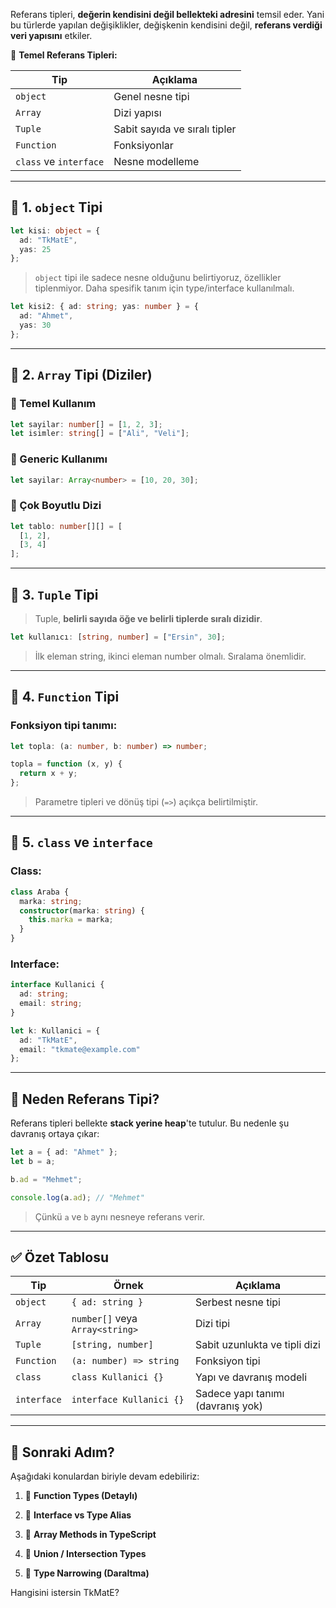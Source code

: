 
Referans tipleri, **değerin kendisini değil bellekteki adresini** temsil eder. Yani bu türlerde yapılan değişiklikler, değişkenin kendisini değil, **referans verdiği veri yapısını** etkiler.

📌 **Temel Referans Tipleri:**

|Tip|Açıklama|
|---|---|
|`object`|Genel nesne tipi|
|`Array`|Dizi yapısı|
|`Tuple`|Sabit sayıda ve sıralı tipler|
|`Function`|Fonksiyonlar|
|`class` ve `interface`|Nesne modelleme|

---

## 🔹 1. `object` Tipi

```ts
let kisi: object = {
  ad: "TkMatE",
  yas: 25
};
```

> `object` tipi ile sadece nesne olduğunu belirtiyoruz, özellikler tiplenmiyor. Daha spesifik tanım için type/interface kullanılmalı.

```ts
let kisi2: { ad: string; yas: number } = {
  ad: "Ahmet",
  yas: 30
};
```

---

## 🔹 2. `Array` Tipi (Diziler)

### 🔸 Temel Kullanım

```ts
let sayilar: number[] = [1, 2, 3];
let isimler: string[] = ["Ali", "Veli"];
```

### 🔸 Generic Kullanımı

```ts
let sayilar: Array<number> = [10, 20, 30];
```

### 🔸 Çok Boyutlu Dizi

```ts
let tablo: number[][] = [
  [1, 2],
  [3, 4]
];
```

---

## 🔹 3. `Tuple` Tipi

> Tuple, **belirli sayıda öğe ve belirli tiplerde sıralı dizidir**.

```ts
let kullanıcı: [string, number] = ["Ersin", 30];
```

> İlk eleman string, ikinci eleman number olmalı. Sıralama önemlidir.

---

## 🔹 4. `Function` Tipi

### Fonksiyon tipi tanımı:

```ts
let topla: (a: number, b: number) => number;

topla = function (x, y) {
  return x + y;
};
```

> Parametre tipleri ve dönüş tipi (`=>`) açıkça belirtilmiştir.

---

## 🔹 5. `class` ve `interface`

### Class:

```ts
class Araba {
  marka: string;
  constructor(marka: string) {
    this.marka = marka;
  }
}
```

### Interface:

```ts
interface Kullanici {
  ad: string;
  email: string;
}

let k: Kullanici = {
  ad: "TkMatE",
  email: "tkmate@example.com"
};
```

---

## 🧠 Neden Referans Tipi?

Referans tipleri bellekte **stack yerine heap**'te tutulur. Bu nedenle şu davranış ortaya çıkar:

```ts
let a = { ad: "Ahmet" };
let b = a;

b.ad = "Mehmet";

console.log(a.ad); // "Mehmet"
```

> Çünkü `a` ve `b` aynı nesneye referans verir.

---

## ✅ Özet Tablosu

|Tip|Örnek|Açıklama|
|---|---|---|
|`object`|`{ ad: string }`|Serbest nesne tipi|
|`Array`|`number[]` veya `Array<string>`|Dizi tipi|
|`Tuple`|`[string, number]`|Sabit uzunlukta ve tipli dizi|
|`Function`|`(a: number) => string`|Fonksiyon tipi|
|`class`|`class Kullanici {}`|Yapı ve davranış modeli|
|`interface`|`interface Kullanici {}`|Sadece yapı tanımı (davranış yok)|

---

## 🚀 Sonraki Adım?

Aşağıdaki konulardan biriyle devam edebiliriz:

1. 🔸 **Function Types (Detaylı)**
    
2. 🔸 **Interface vs Type Alias**
    
3. 🔸 **Array Methods in TypeScript**
    
4. 🔸 **Union / Intersection Types**
    
5. 🔸 **Type Narrowing (Daraltma)**
    

Hangisini istersin TkMatE?
